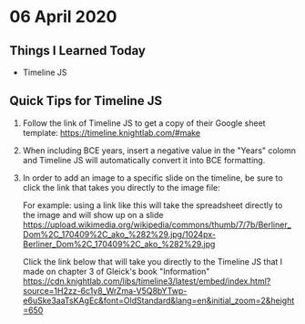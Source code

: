 # 06 April 2020 

## Things I Learned Today
- Timeline JS 

## Quick Tips for Timeline JS

1. Follow the link of Timeline JS to get a copy of their Google sheet template: https://timeline.knightlab.com/#make

2. When including BCE years, insert a negative value in the "Years" colomn and Timeline JS will automatically convert it into BCE formatting. 

3.  In order to add an image to a specific slide on the timeline, be sure to click the link that takes you directly to the image file:

    For example: using a link like this will take the spreadsheet directly to the image and will show up on a slide https://upload.wikimedia.org/wikipedia/commons/thumb/7/7b/Berliner_Dom%2C_170409%2C_ako_%282%29.jpg/1024px-Berliner_Dom%2C_170409%2C_ako_%282%29.jpg

    Click the link below that will take you directly to the Timeline JS that I made on chapter 3 of Gleick's book "Information" 
    https://cdn.knightlab.com/libs/timeline3/latest/embed/index.html?source=1H2zz-6c1y8_WrZma-V5Q8bYTwp-e6uSke3aaTsKAgEc&font=OldStandard&lang=en&initial_zoom=2&height=650
